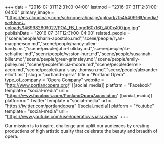 +++
date = "2016-07-31T12:31:00-04:00"
lastmod = "2016-07-31T12:31:00-04:00"
primary_image = "https://res.cloudinary.com/schmopera/image/upload/v1545409169/media/webhook-uploads/1469982609027/POA_FB_Logo160x160_400x400.jpg.jpg"
publishDate = "2016-07-31T12:31:00-04:00"
related_people = ["scene/people/sharin-apostolou.md","scene/people/ryan-macpherson.md","scene/people/nancy-allen-lundy.md","scene/people/john-holiday.md","scene/people/rb-schlather.md","scene/people/weston-hurt.md","scene/people/susannah-biller.md","scene/people/greer-grimsley.md","scene/people/emily-pulley.md","scene/people/felicia-moore.md","scene/people/derrell-acon.md","scene/people/kara-shay-thomson.md","scene/people/alexander-elliott.md"]
slug = "portland-opera"
title = "Portland Opera"
type_of_company = "Opera Company"
website = "http://www.portlandopera.org/"
[[social_media]]
platform = "Facebook"
template = "social-media"
url = "https://www.facebook.com/PortlandOperaAssociation"
[[social_media]]
platform = " Twitter"
template = "social-media"
url = "https://twitter.com/portlandopera"
[[social_media]]
platform = "Youtube"
template = "social-media"
url = "https://www.youtube.com/user/operaticvisuals/videos"
+++

Our mission is to inspire, challenge and uplift our audiences by creating productions of high artistic quality that celebrate the beauty and breadth of opera.
